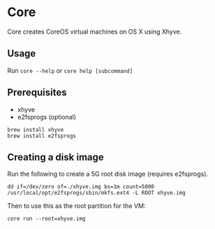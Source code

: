 # Core

Core creates CoreOS virtual machines on OS X using Xhyve.


## Usage

Run `core --help` or `core help [subcommand]`

## Prerequisites

- xhyve
- e2fsprogs (optional)

```
brew install xhyve
brew install e2fsprogs
```

## Creating a disk image

Run the following to create a 5G root disk image (requires e2fsprogs).

```
dd if=/dev/zero of=./xhyve.img bs=1m count=5000
/usr/local/opt/e2fsprogs/sbin/mkfs.ext4 -L ROOT xhyve.img
```

Then to use this as the root partition for the VM:

```
core run --root=xhyve.img
```
